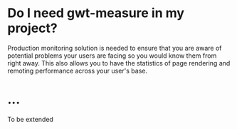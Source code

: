 # Do I need gwt-measure in my project? #

Production monitoring solution is needed to ensure that you are aware of potential problems your users are facing so you would know them from right away. This also allows you to have the statistics of page rendering and remoting performance across your user's base.

# ... #

To be extended